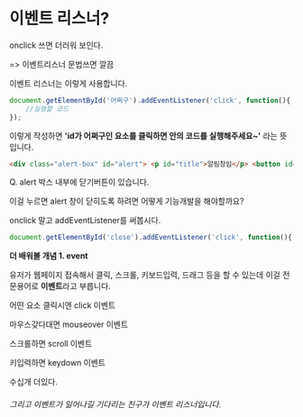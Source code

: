 
# 이벤트 리스너?

onclick 쓰면 더러워 보인다.

=> 이벤트리스너 문법쓰면 깔끔

이벤트 리스너는 이렇게 사용합니다.

``` javascript
document.getElementById('어쩌구').addEventListener('click', function(){
    //실행할 코드 
});
```

이렇게 작성하면 **'id가 어쩌구인 요소를 클릭하면 안의 코드를 실행해주세요~'** 라는 뜻입니다.


``` HTML
<div class="alert-box" id="alert"> <p id="title">알림창임</p> <button id="close"> 닫기 </button> </div>
```

Q. alert 박스 내부에 닫기버튼이 있습니다.

이걸 누르면 alert 창이 닫히도록 하려면 어떻게 기능개발을 해야할까요? 

onclick 말고 addEventListener를 써봅시다.

``` javascript
document.getElementById('close').addEventListener('click', function(){ document.getElementById('alert').style.display = 'none' });
```

**더 배워볼 개념 1. event**

유저가 웹페이지 접속해서 클릭, 스크롤, 키보드입력, 드래그 등을 할 수 있는데 이걸 전문용어로 **이벤트**라고 부릅니다.

어떤 요소 클릭시엔 click 이벤트

마우스갖다대면 mouseover 이벤트 

스크롤하면 scroll 이벤트

키입력하면 keydown 이벤트

수십개 더있다.


###### 그리고 이벤트가 일어나길 기다리는 친구가 이벤트 리스너입니다.

